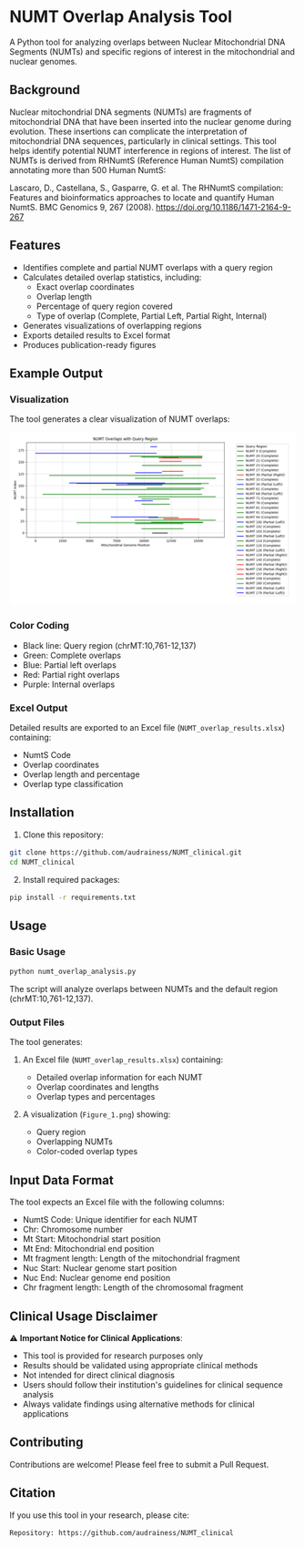 # NUMT Overlap Analysis Tool

A Python tool for analyzing overlaps between Nuclear Mitochondrial DNA Segments (NUMTs) and specific regions of interest in the mitochondrial and nuclear genomes.

## Background

Nuclear mitochondrial DNA segments (NUMTs) are fragments of mitochondrial DNA that have been inserted into the nuclear genome during evolution. These insertions can complicate the interpretation of mitochondrial DNA sequences, particularly in clinical settings. This tool helps identify potential NUMT interference in regions of interest. The list of NUMTs is derived from RHNumtS (Reference Human NumtS) compilation annotating more than 500 Human NumtS: 

Lascaro, D., Castellana, S., Gasparre, G. et al. The RHNumtS compilation: Features and bioinformatics approaches to locate and quantify Human NumtS. BMC Genomics 9, 267 (2008). https://doi.org/10.1186/1471-2164-9-267

## Features

- Identifies complete and partial NUMT overlaps with a query region
- Calculates detailed overlap statistics, including:
  - Exact overlap coordinates
  - Overlap length
  - Percentage of query region covered
  - Type of overlap (Complete, Partial Left, Partial Right, Internal)
- Generates visualizations of overlapping regions
- Exports detailed results to Excel format
- Produces publication-ready figures

## Example Output

### Visualization
The tool generates a clear visualization of NUMT overlaps:

![NUMT Overlap Visualization](Figure_1.png)

### Color Coding
- Black line: Query region (chrMT:10,761-12,137)
- Green: Complete overlaps
- Blue: Partial left overlaps
- Red: Partial right overlaps
- Purple: Internal overlaps

### Excel Output
Detailed results are exported to an Excel file (`NUMT_overlap_results.xlsx`) containing:
- NumtS Code
- Overlap coordinates
- Overlap length and percentage
- Overlap type classification

## Installation

1. Clone this repository:
```bash
git clone https://github.com/audrainess/NUMT_clinical.git
cd NUMT_clinical
```

2. Install required packages:
```bash
pip install -r requirements.txt
```

## Usage

### Basic Usage
```bash
python numt_overlap_analysis.py
```

The script will analyze overlaps between NUMTs and the default region (chrMT:10,761-12,137).

### Output Files
The tool generates:
1. An Excel file (`NUMT_overlap_results.xlsx`) containing:
   - Detailed overlap information for each NUMT
   - Overlap coordinates and lengths
   - Overlap types and percentages

2. A visualization (`Figure_1.png`) showing:
   - Query region
   - Overlapping NUMTs
   - Color-coded overlap types

## Input Data Format

The tool expects an Excel file with the following columns:
- NumtS Code: Unique identifier for each NUMT
- Chr: Chromosome number
- Mt Start: Mitochondrial start position
- Mt End: Mitochondrial end position
- Mt fragment length: Length of the mitochondrial fragment
- Nuc Start: Nuclear genome start position
- Nuc End: Nuclear genome end position
- Chr fragment length: Length of the chromosomal fragment

## Clinical Usage Disclaimer

⚠️ **Important Notice for Clinical Applications**:
- This tool is provided for research purposes only
- Results should be validated using appropriate clinical methods
- Not intended for direct clinical diagnosis
- Users should follow their institution's guidelines for clinical sequence analysis
- Always validate findings using alternative methods for clinical applications

## Contributing

Contributions are welcome! Please feel free to submit a Pull Request.

## Citation

If you use this tool in your research, please cite:
```
Repository: https://github.com/audrainess/NUMT_clinical
```
